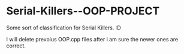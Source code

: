 # Serial-Killers--OOP-PROJECT

Some sort of classification for Serial Killers. :D

I will delete prevoius OOP.cpp files after i am sure the newer ones are correct. 
